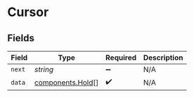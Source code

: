 # Cursor


## Fields

| Field                                                | Type                                                 | Required                                             | Description                                          |
| ---------------------------------------------------- | ---------------------------------------------------- | ---------------------------------------------------- | ---------------------------------------------------- |
| `next`                                               | *string*                                             | :heavy_minus_sign:                                   | N/A                                                  |
| `data`                                               | [components.Hold](../../models/components/hold.md)[] | :heavy_check_mark:                                   | N/A                                                  |